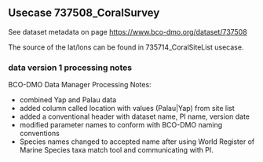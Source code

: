 ## Usecase 737508_CoralSurvey

See dataset metadata on page https://www.bco-dmo.org/dataset/737508


The source of the lat/lons can be found in 735714_CoralSiteList usecase.

### data version 1 processing notes

BCO-DMO Data Manager Processing Notes:
* combined Yap and Palau data
* added column called location with values (Palau|Yap) from site list
* added a conventional header with dataset name, PI name, version date
* modified parameter names to conform with BCO-DMO naming conventions
* Species names changed to accepted name after using World Register of Marine Species taxa match tool and communicating with PI.
